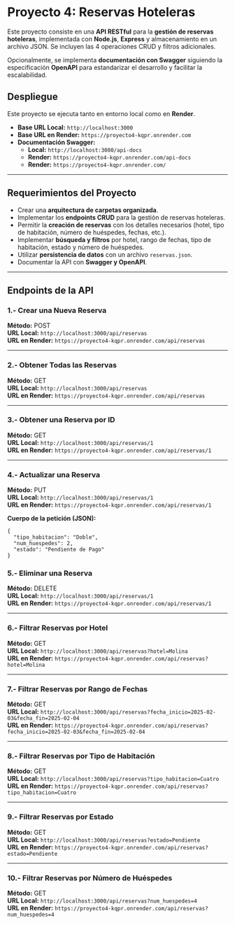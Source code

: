 # Proyecto 4: Reservas Hoteleras

Este proyecto consiste en una **API RESTful** para la **gestión de reservas hoteleras**, implementada con **Node.js**, **Express** y almacenamiento en un archivo JSON. Se incluyen las 4 operaciones CRUD y filtros adicionales.

Opcionalmente, se implementa **documentación con Swagger** siguiendo la especificación **OpenAPI** para estandarizar el desarrollo y facilitar la escalabilidad.

## **Despliegue**

Este proyecto se ejecuta tanto en entorno local como en **Render**.

- **Base URL Local:** `http://localhost:3000`
- **Base URL en Render:** `https://proyecto4-kqpr.onrender.com`
- **Documentación Swagger:**  
  - **Local:** `http://localhost:3000/api-docs`  
  - **Render:** `https://proyecto4-kqpr.onrender.com/api-docs`
  - **Render:** `https://proyecto4-kqpr.onrender.com/`
 

---

## **Requerimientos del Proyecto**

- Crear una **arquitectura de carpetas organizada**.
- Implementar los **endpoints CRUD** para la gestión de reservas hoteleras.
- Permitir la **creación de reservas** con los detalles necesarios (hotel, tipo de habitación, número de huéspedes, fechas, etc.).
- Implementar **búsqueda y filtros** por hotel, rango de fechas, tipo de habitación, estado y número de huéspedes.
- Utilizar **persistencia de datos** con un archivo `reservas.json`.
- Documentar la API con **Swagger y OpenAPI**.

---

## **Endpoints de la API**

### 1.- Crear una Nueva Reserva
**Método:** POST  
**URL Local:** `http://localhost:3000/api/reservas`  
**URL en Render:** `https://proyecto4-kqpr.onrender.com/api/reservas`  

---

### 2.- Obtener Todas las Reservas
**Método:** GET  
**URL Local:** `http://localhost:3000/api/reservas`  
**URL en Render:** `https://proyecto4-kqpr.onrender.com/api/reservas`  

---

### 3.- Obtener una Reserva por ID
**Método:** GET  
**URL Local:** `http://localhost:3000/api/reservas/1`  
**URL en Render:** `https://proyecto4-kqpr.onrender.com/api/reservas/1`  

---

### 4.- Actualizar una Reserva
**Método:** PUT  
**URL Local:** `http://localhost:3000/api/reservas/1`  
**URL en Render:** `https://proyecto4-kqpr.onrender.com/api/reservas/1`  

**Cuerpo de la petición (JSON):** 

```
{
  "tipo_habitacion": "Doble",
  "num_huespedes": 2,
  "estado": "Pendiente de Pago"
}
```

### 5.- Eliminar una Reserva
**Método:** DELETE  
**URL Local:** `http://localhost:3000/api/reservas/1`  
**URL en Render:** `https://proyecto4-kqpr.onrender.com/api/reservas/1`  

---

### 6.- Filtrar Reservas por Hotel
**Método:** GET  
**URL Local:** `http://localhost:3000/api/reservas?hotel=Molina`  
**URL en Render:** `https://proyecto4-kqpr.onrender.com/api/reservas?hotel=Molina`  

---

### 7.- Filtrar Reservas por Rango de Fechas
**Método:** GET  
**URL Local:** `http://localhost:3000/api/reservas?fecha_inicio=2025-02-03&fecha_fin=2025-02-04`  
**URL en Render:** `https://proyecto4-kqpr.onrender.com/api/reservas?fecha_inicio=2025-02-03&fecha_fin=2025-02-04`  

---

### 8.- Filtrar Reservas por Tipo de Habitación
**Método:** GET  
**URL Local:** `http://localhost:3000/api/reservas?tipo_habitacion=Cuatro`  
**URL en Render:** `https://proyecto4-kqpr.onrender.com/api/reservas?tipo_habitacion=Cuatro`  

---

### 9.- Filtrar Reservas por Estado
**Método:** GET  
**URL Local:** `http://localhost:3000/api/reservas?estado=Pendiente`  
**URL en Render:** `https://proyecto4-kqpr.onrender.com/api/reservas?estado=Pendiente`  

---

### 10.- Filtrar Reservas por Número de Huéspedes
**Método:** GET  
**URL Local:** `http://localhost:3000/api/reservas?num_huespedes=4`  
**URL en Render:** `https://proyecto4-kqpr.onrender.com/api/reservas?num_huespedes=4`  
